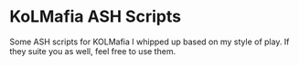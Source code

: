 # KoLMafia ASH Scripts
Some ASH scripts for KOLMafia I whipped up based on my style of play.
If they suite you as well, feel free to use them.
